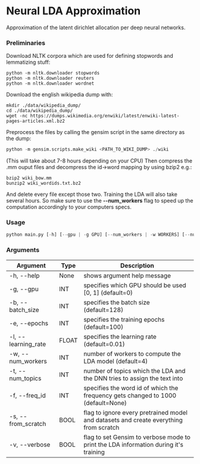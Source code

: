 # Neural LDA Approximation
Approximation of the latent dirichlet allocation per deep neural networks.

### Preliminaries
Download NLTK corpora which are used for defining stopwords and lemmatizing stuff:
```
python -m nltk.downloader stopwords
python -m nltk.downloader reuters
python -m nltk.downloader wordnet
```
Download the english wikipedia dump with:
```
mkdir ./data/wikipedia_dump/
cd ./data/wikipedia_dump/
wget -nc https://dumps.wikimedia.org/enwiki/latest/enwiki-latest-pages-articles.xml.bz2
```
Preprocess the files by calling the gensim script in the same directory as the dump:
```python
python -m gensim.scripts.make_wiki <PATH_TO_WIKI_DUMP> ./wiki
```
(This will take about 7-8 hours depending on your CPU)
Then compress the .mm ouput files and decompress the id->word mapping by using bzip2 e.g.:
```
bzip2 wiki_bow.mm
bunzip2 wiki_wordids.txt.bz2
```
And delete every file except those two.
Training the LDA will also take several hours. So make sure to use the **--num_workers** flag to speed up the computation accordingly to your computers specs.

### Usage
```python
python main.py [-h] [--gpu | -g GPU] [--num_workers | -w WORKERS] [--num_topics | -t TOPICS] [--from_scratch | -s]
```
### Arguments
| Argument | Type | Description|
|----------|------|------------|
| -h, --help | None| shows argument help message |
| -g, --gpu | INT | specifies which GPU should be used [0, 1] (default=0)|
| -b, --batch_size | INT | specifies the batch size (default=128) |
| -e, --epochs | INT | specifies the training epochs (default=100) |
| -l, --learning_rate | FLOAT | specifies the learning rate (default=0.01) |
| -w, --num_workers | INT | number of workers to compute the LDA model (default=4)|
| -t, --num_topics | INT | number of topics which the LDA and the DNN tries to assign the text into |
| -f, --freq_id | INT | specifies the word id of which the frequency gets changed to 1000 (default=None) |
| -s, --from_scratch | BOOL | flag to ignore every pretrained model and datasets and create everything from scratch |
| -v, --verbose | BOOL | flag to set Gensim to verbose mode to print the LDA information during it's training |

